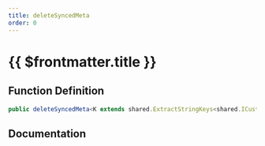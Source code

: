```yaml
---
title: deleteSyncedMeta
order: 0
---
```


# {{ $frontmatter.title }}

## Function Definition

```ts
public deleteSyncedMeta<K extends shared.ExtractStringKeys<shared.ICustomEntitySyncedMeta>>(key: K): void;
```

## Documentation

<!--@include: ./parts/deleteSyncedMeta.md-->
